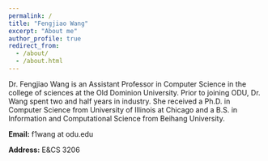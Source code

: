 ```yaml
---
permalink: /
title: "Fengjiao Wang"
excerpt: "About me"
author_profile: true
redirect_from: 
  - /about/
  - /about.html
---
```


Dr. Fengjiao Wang is an Assistant Professor in Computer Science in the college of sciences at the Old Dominion University. Prior to joining ODU, Dr. Wang spent two and half years in industry. She received a Ph.D. in Computer Science from University of Illinois at Chicago and a B.S. in Information and Computational Science from Beihang University.

<b>Email:</b> f1wang at odu.edu

<b>Address:</b> E&CS 3206

